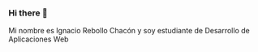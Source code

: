 ### Hi there 👋

<p>Mi nombre es Ignacio Rebollo Chacón y soy estudiante de Desarrollo de Aplicaciones Web</p> 

